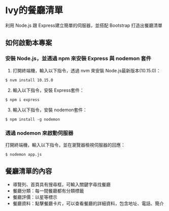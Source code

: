 # Ivy的餐廳清單

利用 Node.js 跟 Express建立簡單的伺服器，並搭配 Bootstrap 打造出餐廳清單

## 如何啟動本專案

### 安裝 Node.js，並透過 npm 來安裝 Express 與 nodemon 套件

1. 打開終端機，輸入以下指令，透過 nvm 來安裝 Node.js最新版本(10.15.0)：
```
$ nvm install 10.15.0
```

2. 輸入以下指令，安裝 Express套件：
```
$ npm i express
```

3. 輸入以下指令，安裝 nodemon套件：
```
$ npm install -g nodemon
```

### 透過 nodemon 來啟動伺服器

打開終端機，輸入以下指令，並在瀏覽器檢視伺服器的回應：
```
$ nodemon app.js
```

## 餐廳清單的內容

* 導覽列、首頁具有搜尋框，可輸入關鍵字尋找餐廳
* 餐廳分類：每一間餐廳都有分類標籤
* 餐廳評價：以星等標示
* 餐廳資料：點擊餐廳卡片，可以查看餐廳的詳細資料，包含地址、電話、簡介
